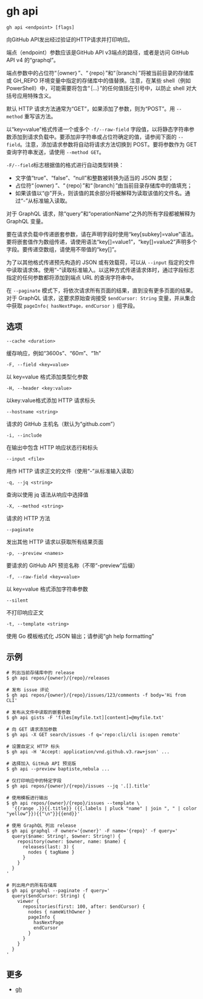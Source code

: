 # gh api

```
gh api <endpoint> [flags]
```

向GitHub API发出经过验证的HTTP请求并打印响应。

端点（endpoint）参数应该是GitHub API v3端点的路径，或者是访问 GitHub API v4 的“graphql”。

端点参数中的占位符“｛owner｝”、“｛repo｝”和“｛branch｝”将被当前目录的存储库或 GH_REPO 环境变量中指定的存储库中的值替换。注意，在某些 shell（例如 PowerShell）中，可能需要将包含“｛…｝”的任何值括在引号中，以防止 shell 对大括号应用特殊含义。

默认 HTTP 请求方法通常为“GET”，如果添加了参数，则为“POST”。用 `--method` 重写该方法。

以“key=value”格式传递一个或多个 `-f/--raw-field` 字段值，以将静态字符串参数添加到请求负载中。要添加非字符串或占位符确定的值，请参阅下面的 `--field`。注意，添加请求参数将自动将请求方法切换到 POST。要将参数作为 GET 查询字符串发送，请使用 `--method GET`。

`-F/--field`标志根据值的格式进行自动类型转换：

- 文字值“true”、“false”、“null”和整数被转换为适当的 JSON 类型；
- 占位符“｛owner｝”、“｛repo｝”和“｛branch｝”由当前目录存储库中的值填充；
- 如果该值以“@”开头，则该值的其余部分将被解释为读取该值的文件名。通过“-”从标准输入读取。

对于 GraphQL 请求，除“query”和“operationName”之外的所有字段都被解释为 GraphQL 变量。

要在请求负载中传递嵌套参数，请在声明字段时使用“key[subkey]=value”语法。要将嵌套值作为数组传递，请使用语法“key[]=value1”，“key[]=value2”声明多个字段。要传递空数组，请使用不带值的“key[]”。

为了以其他格式传递预先构造的 JSON 或有效载荷，可以从 `--input` 指定的文件中读取请求体。使用“-”读取标准输入。以这种方式传递请求体时，通过字段标志指定的任何参数都将添加到端点 URL 的查询字符串中。

在 `--paginate` 模式下，将依次请求所有页面的结果，直到没有更多页面的结果。对于 GraphQL 请求，这要求原始查询接受 `$endCursor: String` 变量，并从集合中获取 `pageInfo｛ hasNextPage，endCursor ｝` 组字段。

## 选项

```
--cache <duration>
```
缓存响应，例如“3600s”、“60m”、“1h”

```
-F, --field <key=value>
```
以 key=value 格式添加类型化参数

```
-H, --header <key:value>
```
以key:value格式添加 HTTP 请求标头

```
--hostname <string>
```
请求的 GitHub 主机名（默认为“github.com”）

```
-i, --include
```
在输出中包含 HTTP 响应状态行和标头

```
--input <file>
```
用作 HTTP 请求正文的文件（使用“-”从标准输入读取）

```
-q, --jq <string>
```
查询以使用 jq 语法从响应中选择值

```
-X, --method <string>
```
请求的 HTTP 方法

```
--paginate
```
发出其他 HTTP 请求以获取所有结果页面

```
-p, --preview <names>
```
要请求的 GitHub API 预览名称（不带“-preview”后缀）

```
-f, --raw-field <key=value>
```
以 key=value 格式添加字符串参数

```
--silent
```
不打印响应正文

```
-t, --template <string>
```
使用 Go 模板格式化 JSON 输出；请参阅“gh help formatting”

## 示例

```
# 列出当前存储库中的 release
$ gh api repos/{owner}/{repo}/releases

# 发布 issue 评论
$ gh api repos/{owner}/{repo}/issues/123/comments -f body='Hi from CLI'

# 发布从文件中读取的嵌套参数
$ gh api gists -F 'files[myfile.txt][content]=@myfile.txt'

# 向 GET 请求添加参数
$ gh api -X GET search/issues -f q='repo:cli/cli is:open remote'

# 设置自定义 HTTP 标头
$ gh api -H 'Accept: application/vnd.github.v3.raw+json' ...

# 选择加入 GitHub API 预览版
$ gh api --preview baptiste,nebula ...

# 仅打印响应中的特定字段
$ gh api repos/{owner}/{repo}/issues --jq '.[].title'

# 使用模板进行输出
$ gh api repos/{owner}/{repo}/issues --template \
  '{{range .}}{{.title}} ({{.labels | pluck "name" | join ", " | color "yellow"}}){{"\n"}}{{end}}'

# 使用 GraphQL 列出 release
$ gh api graphql -F owner='{owner}' -F name='{repo}' -f query='
  query($name: String!, $owner: String!) {
    repository(owner: $owner, name: $name) {
      releases(last: 3) {
        nodes { tagName }
      }
    }
  }
'

# 列出用户的所有存储库
$ gh api graphql --paginate -f query='
  query($endCursor: String) {
    viewer {
      repositories(first: 100, after: $endCursor) {
        nodes { nameWithOwner }
        pageInfo {
          hasNextPage
          endCursor
        }
      }
    }
  }
'
```

## 更多

- [gh](/gh)
